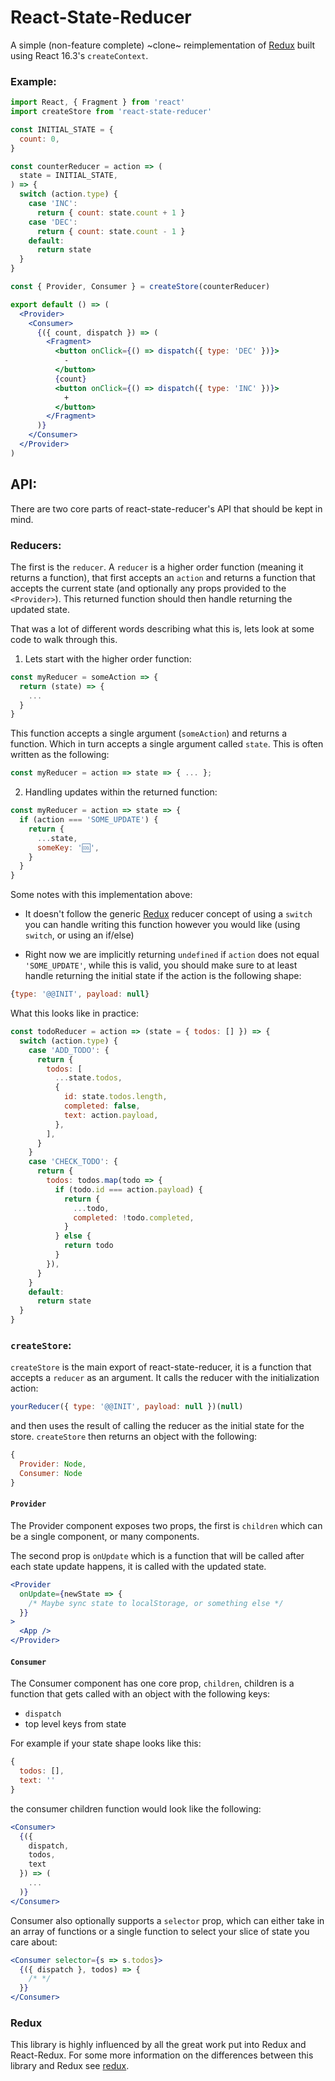 # React-State-Reducer

A simple (non-feature complete) ~clone~ reimplementation of [Redux](https://redux.js.org) built using React 16.3's `createContext`.

### Example:

```jsx
import React, { Fragment } from 'react'
import createStore from 'react-state-reducer'

const INITIAL_STATE = {
  count: 0,
}

const counterReducer = action => (
  state = INITIAL_STATE,
) => {
  switch (action.type) {
    case 'INC':
      return { count: state.count + 1 }
    case 'DEC':
      return { count: state.count - 1 }
    default:
      return state
  }
}

const { Provider, Consumer } = createStore(counterReducer)

export default () => (
  <Provider>
    <Consumer>
      {({ count, dispatch }) => (
        <Fragment>
          <button onClick={() => dispatch({ type: 'DEC' })}>
            -
          </button>
          {count}
          <button onClick={() => dispatch({ type: 'INC' })}>
            +
          </button>
        </Fragment>
      )}
    </Consumer>
  </Provider>
)
```

## API:

There are two core parts of react-state-reducer's API that should be kept in mind.

### Reducers:

The first is the `reducer`. A `reducer` is a higher order function (meaning it returns a function), that first accepts an `action` and returns a function that accepts the current state (and optionally any props provided to the `<Provider>`). This returned function should then handle returning the updated state.

That was a lot of different words describing what this is, lets look at some code to walk through this.

1.  Lets start with the higher order function:

```js
const myReducer = someAction => {
  return (state) => {
    ...
  }
}
```

This function accepts a single argument (`someAction`) and returns a function. Which in turn accepts a single argument called `state`. This is often written as the following:

```js
const myReducer = action => state => { ... };
```

2.  Handling updates within the returned function:

```js
const myReducer = action => state => {
  if (action === 'SOME_UPDATE') {
    return {
      ...state,
      someKey: '🆒',
    }
  }
}
```

Some notes with this implementation above:

* It doesn't follow the generic [Redux](https://redux.js.org/basics/reducers) reducer concept of using a `switch` you can handle writing this function however you would like (using `switch`, or using an if/else)

* Right now we are implicitly returning `undefined` if `action` does not equal `'SOME_UPDATE'`, while this is valid, you should make sure to at least handle returning the initial state if the action is the following shape:

```js
{type: '@@INIT', payload: null}
```

What this looks like in practice:

```js
const todoReducer = action => (state = { todos: [] }) => {
  switch (action.type) {
    case 'ADD_TODO': {
      return {
        todos: [
          ...state.todos,
          {
            id: state.todos.length,
            completed: false,
            text: action.payload,
          },
        ],
      }
    }
    case 'CHECK_TODO': {
      return {
        todos: todos.map(todo => {
          if (todo.id === action.payload) {
            return {
              ...todo,
              completed: !todo.completed,
            }
          } else {
            return todo
          }
        }),
      }
    }
    default:
      return state
  }
}
```

### `createStore`:

`createStore` is the main export of react-state-reducer, it is a function that accepts a `reducer` as an argument. It calls the reducer with the initialization action:

```js
yourReducer({ type: '@@INIT', payload: null })(null)
```

and then uses the result of calling the reducer as the initial state for the store. `createStore` then returns an object with the following:

```js
{
  Provider: Node,
  Consumer: Node
}
```

#### `Provider`

The Provider component exposes two props, the first is `children` which can be a single component, or many components.

The second prop is `onUpdate` which is a function that will be called after each state update happens, it is called with the updated state.

```jsx
<Provider
  onUpdate={newState => {
    /* Maybe sync state to localStorage, or something else */
  }}
>
  <App />
</Provider>
```

#### `Consumer`

The Consumer component has one core prop, `children`, children is a function that gets called with an object with the following keys:

* `dispatch`
* top level keys from state

For example if your state shape looks like this:

```js
{
  todos: [],
  text: ''
}
```

the consumer children function would look like the following:

```jsx
<Consumer>
  {({
    dispatch,
    todos,
    text
  }) => (
    ...
  )}
</Consumer>
```

Consumer also optionally supports a `selector` prop, which can either take in an array of functions or a single function to select your slice of state you care about:

```jsx
<Consumer selector={s => s.todos}>
  {({ dispatch }, todos) => {
    /* */
  }}
</Consumer>
```

### Redux

This library is highly influenced by all the great work put into Redux and React-Redux. For some more information on the differences between this library and Redux see [redux](./docs/redux.md).

```

```
